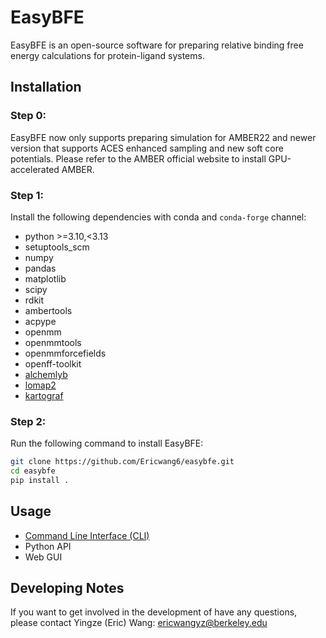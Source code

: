 # EasyBFE

EasyBFE is an open-source software for preparing relative binding free energy calculations for protein-ligand systems.

## Installation

### Step 0:

EasyBFE now only supports preparing simulation for AMBER22 and newer version that supports ACES enhanced sampling and new soft core potentials. Please refer to the AMBER official website to install GPU-accelerated AMBER.

### Step 1:

Install the following dependencies with conda and `conda-forge` channel:

+ python >=3.10,<3.13
+ setuptools_scm
+ numpy
+ pandas
+ matplotlib
+ scipy
+ rdkit
+ ambertools
+ acpype
+ openmm
+ openmmtools
+ openmmforcefields
+ openff-toolkit
+ [alchemlyb](https://github.com/alchemistry/alchemlyb)
+ [lomap2](https://github.com/OpenFreeEnergy/Lomap)
+ [kartograf](https://github.com/OpenFreeEnergy/kartograf)

### Step 2:

Run the following command to install EasyBFE:
```bash
git clone https://github.com/Ericwang6/easybfe.git
cd easybfe
pip install .
```

## Usage

+ [Command Line Interface (CLI)](docs/cli.md)
+ Python API
+ Web GUI

## Developing Notes

If you want to get involved in the development of have any questions, please contact Yingze (Eric) Wang: ericwangyz@berkeley.edu